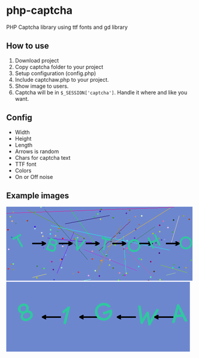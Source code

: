 # php-captcha
PHP Captcha library using ttf fonts and gd library

## How to use
1. Download project
2. Copy captcha folder to your project
3. Setup configuration (config.php)
4. Include captchaw.php to your project.
5. Show image to users.
6. Captcha will be in `$_SESSION['captcha']`. Handle it where and like you want.

## Config
* Width
* Height
* Length
* Arrows is random
* Chars for captcha text
* TTF font
* Colors
* On or Off noise

## Example images
![Example of captcha with noise](img.png)
![Example of captcha without noise](img_1.png)